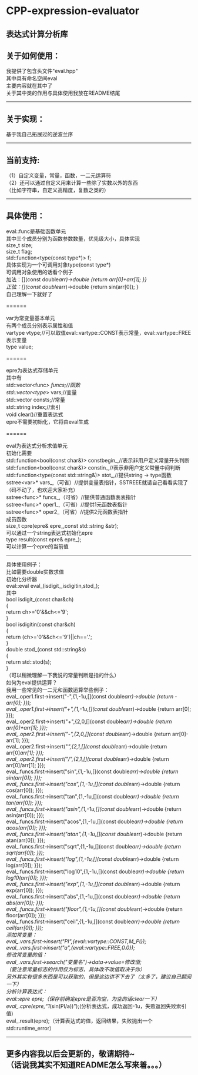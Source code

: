 # CPP-expression-evaluator
表达式计算分析库
-----------------------------------------------
关于如何使用：
----------------------------------------------
我提供了包含头文件"eval.hpp"<br>
其中具有命名空间eval<br>
主要内容就在其中了<br>
关于其中类的作用与具体使用我放在README结尾

-----------------------------------------------
关于实现：
----------------------------------------------
基于我自己拓展过的逆波兰序

---------------------------------------------
当前支持:
----------------------------------------------
  （1）自定义变量，常量，函数，一二元运算符<br>
  （2）还可以通过自定义用来计算一些除了实数以外的东西<br>
  （比如字符串，自定义高精度，复数之类的）
  
------------------------------------------------
具体使用：
----------------------------------------------

eval::func是基础函数单元<br>
其中三个成员分别为函数参数数量，优先级大小，具体实现<br>
size_t size;<br>
size_t flag;<br>
std::function<type(const type*)> f;<br>
具体实现为一个可调用对象type(const type*)<br>
可调用对象使用的话看个例子<br>
加法：[](const double*arr)->double {return arr[0]+arr[1]; }}<br>
正弦：[](const double*arr)->double {return sin(arr[0]); }<br>
自己理解一下就好了

======

var为常变量基本单元<br>
有两个成员分别表示属性和值<br>
vartype vtype;//可以取值eval::vartype::CONST表示常量，eval::vartype::FREE表示变量<br>
type value;

======

epre为表达式存储单元<br>
其中有<br>
std::vector<func<type>*> funcs;//函数<br>
std::vector<type*> vars;//变量<br>
std::vector<type> consts;//常量<br>
std::string index;//索引<br>
void clear()//重置表达式<br>
epre不需要初始化，它将由eval生成

======

eval为表达式分析求值单元<br>
初始化需要<br>
std::function<bool(const char&)> constbegin_,//表示非用户定义常量开头判断<br>
std::function<bool(const char&)> constin_,//表示非用户定义常量中间判断<br>
std::function<type(const std::string&)> stot_,//提供string -> type函数<br>
sstree<var<type>>* vars_,（可省）//提供变量表指针，SSTREEE就请自己看看实现了（码不动了，也欢迎大家补充）<br>
sstree<func<type>>* funcs_,（可省）//提供普通函数表表指针<br>
sstree<func<type>>* oper1_,（可省）//提供1元函数表指针<br>
sstree<func<type>>* oper2_（可省）//提供2元函数表指针<br>
成员函数<br>
size_t cpre(epre<type>& epre_,const std::string &str);<br>
可以通过一个string表达式初始化epre<br>
type result(const epre<type>& epre_);<br>
可以计算一个epre的当前值

----------------------------------------------

具体使用例子：<br>
比如需要double实数求值<br>
初始化分析器<br>
eval::eval<double> eval_(isdigit_,isdigitin,stod_);<br>
其中<br>
bool isdigit_(const char&ch)<br>
{<br>
    return ch>='0'&&ch<='9';<br>
}<br>
bool isdigitin(const char&ch)<br>
{<br>
    return (ch>='0'&&ch<='9')||ch=='.';<br>
}<br>
double stod_(const std::string&s)<br>
{<br>
    return std::stod(s);<br>
}<br>
（可以稍微理解一下我说的常量判断是指的什么）<br>
如何为eval提供运算？<br>
我用一些常见的一二元和函数运算举些例子：<br>
    eval_.oper1.first->insert("-",{1,-1u,[](const double*arr)->double {return -arr[0]; }});<br>
    eval_.oper1.first->insert("+",{1,-1u,[](const double*arr)->double {return arr[0]; }});<br>
    eval_.oper2.first->insert("+",{2,0,[](const double*arr)->double {return arr[0]+arr[1]; }});<br>
    eval_.oper2.first->insert("-",{2,0,[](const double*arr)->double {return arr[0]-arr[1]; }});<br>
    eval_.oper2.first->insert("*",{2,1,[](const double*arr)->double {return arr[0]*arr[1]; }});<br>
    eval_.oper2.first->insert("/",{2,1,[](const double*arr)->double {return arr[0]/arr[1]; }});<br>
    eval_.funcs.first->insert("sin",{1,-1u,[](const double*arr)->double {return sin(arr[0]); }});<br>
    eval_.funcs.first->insert("cos",{1,-1u,[](const double*arr)->double {return cos(arr[0]); }});<br>
    eval_.funcs.first->insert("tan",{1,-1u,[](const double*arr)->double {return tan(arr[0]); }});<br>
    eval_.funcs.first->insert("asin",{1,-1u,[](const double*arr)->double {return asin(arr[0]); }});<br>
    eval_.funcs.first->insert("acos",{1,-1u,[](const double*arr)->double {return acos(arr[0]); }});<br>
    eval_.funcs.first->insert("atan",{1,-1u,[](const double*arr)->double {return atan(arr[0]); }});<br>
    eval_.funcs.first->insert("sqrt",{1,-1u,[](const double*arr)->double {return sqrt(arr[0]); }});<br>
    eval_.funcs.first->insert("log",{1,-1u,[](const double*arr)->double {return log(arr[0]); }});<br>
    eval_.funcs.first->insert("log10",{1,-1u,[](const double*arr)->double {return log10(arr[0]); }});<br>
    eval_.funcs.first->insert("exp",{1,-1u,[](const double*arr)->double {return exp(arr[0]); }});<br>
    eval_.funcs.first->insert("abs",{1,-1u,[](const double*arr)->double {return abs(arr[0]); }});<br>
    eval_.funcs.first->insert("floor",{1,-1u,[](const double*arr)->double {return floor(arr[0]); }});<br>
    eval_.funcs.first->insert("ceil",{1,-1u,[](const double*arr)->double {return ceil(arr[0]); }});<br>
添加常变量：<br>
    eval_.vars.first->insert("PI",{eval::vartype::CONST,M_PI});<br>
    eval_.vars.first->insert("a",{eval::vartype::FREE,0.0});<br>
修改常变量的值：<br>
    eval_.vars.first->search("变量名")->data->value=修改值;<br>
    （要注意常量标志的作用仅为标志，具体改不改值取决于你）<br>
    另外其实有很多东西是可以获取的，但是这边讲不下去了（太多了，建议自己翻阅一下）<br>
分析计算表达式：<br>
    eval::epre<double> epre;（保存前确定epre是否为空，为空的话clear一下）<br>
    eval_.cpre(epre,“1*(sin(PI/a))”);(分析表达式，成功返回-1u，失败返回失败索引值)<br>
    eval_.result(epre);（计算表达式的值，返回结果，失败抛出一个std::runtime_error）<br>
    
-----------------------------------------------
更多内容我以后会更新的，敬请期待~<br>
（话说我其实不知道README怎么写来着。。。）
-----------------------------------------------
